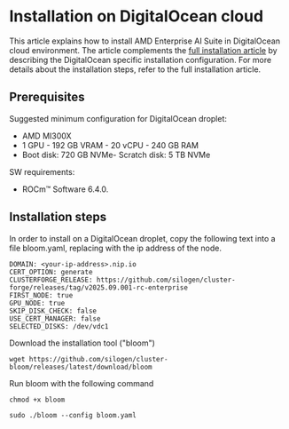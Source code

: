 # Installation on DigitalOcean cloud

This article explains how to install AMD Enterprise AI Suite in DigitalOcean cloud environment. The article complements the [full installation article](./on-premises-installation.md) by describing the DigitalOcean specific installation configuration. For more details about the installation steps, refer to the full installation article.

## Prerequisites

Suggested minimum configuration for DigitalOcean droplet:

- AMD MI300X
- 1 GPU - 192 GB VRAM - 20 vCPU - 240 GB RAM
- Boot disk: 720 GB NVMe- Scratch disk: 5 TB NVMe

SW requirements:

- ROCm™ Software 6.4.0.


## Installation steps

In order to install on a DigitalOcean droplet, copy the following text into a file bloom.yaml, replacing <your-ip-address> with the ip address of the node.
```
DOMAIN: <your-ip-address>.nip.io
CERT_OPTION: generate
CLUSTERFORGE_RELEASE: https://github.com/silogen/cluster-forge/releases/tag/v2025.09.001-rc-enterprise
FIRST_NODE: true
GPU_NODE: true
SKIP_DISK_CHECK: false
USE_CERT_MANAGER: false
SELECTED_DISKS: /dev/vdc1
```

Download the installation tool ("bloom")

```
wget https://github.com/silogen/cluster-bloom/releases/latest/download/bloom
```
Run bloom with the following command
```
chmod +x bloom

sudo ./bloom --config bloom.yaml
```
